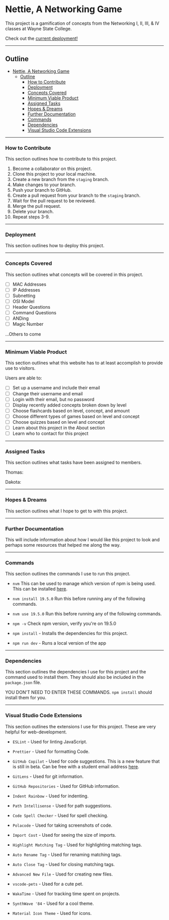 # Nettie, A Networking Game

This project is a gamification of concepts from the Networking I, II, III, & IV classes at Wayne State College.

Check out the [current deployment!][Deployment]

---

## Outline

- [Nettie, A Networking Game](#nettie-a-networking-game)
	- [Outline](#outline)
		- [How to Contribute](#how-to-contribute)
		- [Deployment](#deployment)
		- [Concepts Covered](#concepts-covered)
		- [Minimum Viable Product](#minimum-viable-product)
		- [Assigned Tasks](#assigned-tasks)
		- [Hopes \& Dreams](#hopes--dreams)
		- [Further Documentation](#further-documentation)
		- [Commands](#commands)
		- [Dependencies](#dependencies)
		- [Visual Studio Code Extensions](#visual-studio-code-extensions)

---

### How to Contribute
<div name="how-to-contribute"/>

This section outlines how to contribute to this project.

1. Become a collaborator on this project.
2. Clone this project to your local machine.
3. Create a new branch from the `staging` branch.
4. Make changes to your branch.
5. Push your branch to GitHub.
6. Create a pull request from your branch to the `staging` branch.
7. Wait for the pull request to be reviewed.
8. Merge the pull request.
9. Delete your branch.
10. Repeat steps 3-9.

---

### Deployment
<div name="deployment"/>

This section outlines how to deploy this project.

---

### Concepts Covered
<div name="concepts-covered"/>

This section outlines what concepts will be covered in this project.
- [ ] MAC Addresses
- [ ] IP Addresses
- [ ] Subnetting
- [ ] OSI Model
- [ ] Header Questions
- [ ] Command Questions
- [ ] ANDing
- [ ] Magic Number

...Others to come

---

### Minimum Viable Product
<div name="minimum-viable-product"/>

This section outlines what this website has to at least accomplish to provide use to visitors.

Users are able to:
- [ ] Set up a username and include their email
- [ ] Change their username and email
- [ ] Login with their email, but no password
- [ ] Display recently added concepts broken down by level
- [ ] Choose flashcards based on level, concept, and amount
- [ ] Choose different types of games based on level and concept
- [ ] Choose quizzes based on level and concept
- [ ] Learn about this project in the About section
- [ ] Learn who to contact for this project

---

### Assigned Tasks
<div name="assigned-tasks"/>

This section outlines what tasks have been assigned to members.

Thomas:

Dakota:

---

### Hopes & Dreams
<div name="hopes-dreams"/>

This section outlines what I hope to get to with this project.


---

### Further Documentation
<div name="documentation"/>

This will include information about how I would like this project to look and perhaps some resources that helped me along the way.

---

### Commands
<div name="commands"/>

This section outlines the commands I use to run this project.

- `nvm` This can be used to manage which version of npm is being used. This can be installed [here][nvm].

- `nvm install 19.5.0` Run this before running any of the following commands.

- `nvm use 19.5.0` Run this before running any of the following commands.

- `npm -v` Check npm version, verify you're on 19.5.0

- `npm install` - Installs the dependencies for this project.

- `npm run dev` - Runs a local version of the app
 
---

### Dependencies
<div name="dependencies"/>

This section outlines the dependencies I use for this project and the command used to install them. They should also be included in the `package.json` file.

YOU DON'T NEED TO ENTER THESE COMMANDS. `npm install` should install them for you.

---

### Visual Studio Code Extensions
<div name="vscode-extensions"/>

This section outlines the extensions I use for this project. These are very helpful for web-development.

- `ESLint` - Used for linting JavaScript.

- `Prettier` - Used for formatting Code.

- `GitHub Copilot` - Used for code suggestions. This is a new feature that is still in beta. Can be free with a student email address [here][GitHubEducation].

- `GitLens` - Used for git information. 

- `GitHub Repositories` - Used for GitHub information. 

- `Indent Rainbow` - Used for indenting. 

- `Path Intellisense` - Used for path suggestions. 

- `Code Spell Checker` - Used for spell checking. 

- `Polacode` - Used for taking screenshots of code. 

- `Import Cost` - Used for seeing the size of imports. 

- `Highlight Matching Tag` - Used for highlighting matching tags. 

- `Auto Rename Tag` - Used for renaming matching tags. 

- `Auto Close Tag` - Used for closing matching tags. 

- `Advanced New File` - Used for creating new files. 

- `vscode-pets` - Used for a cute pet. 

- `WakaTime` - Used for tracking time spent on projects.

- `SynthWave '84` - Used for a cool theme.

- `Material Icon Theme` - Used for icons.

[Deployment]: https://www.wscnettie.com
[GitHubEducation]: https://education.github.com/pack
[nvm]: https://github.com/coreybutler/nvm-windows/releases